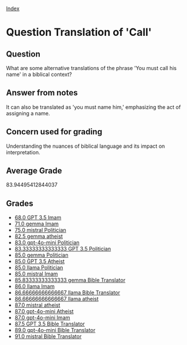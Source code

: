
[Index](../../index.md)
# Question Translation of 'Call'
## Question
What are some alternative translations of the phrase 'You must call his name' in a biblical context?

## Answer from notes
It can also be translated as 'you must name him,' emphasizing the act of assigning a name.

## Concern used for grading
Understanding the nuances of biblical language and its impact on interpretation.

## Average Grade
83.94495412844037

## Grades
 * [68.0 GPT 3.5 Imam](../answers/GPT_3.5_Imam/Translation_of__Call_.md)
 * [71.0 gemma Imam](../answers/gemma_Imam/Translation_of__Call_.md)
 * [75.0 mistral Politician](../answers/mistral_Politician/Translation_of__Call_.md)
 * [82.5 gemma atheist](../answers/gemma_atheist/Translation_of__Call_.md)
 * [83.0 gpt-4o-mini Politician](../answers/gpt-4o-mini_Politician/Translation_of__Call_.md)
 * [83.33333333333333 GPT 3.5 Politician](../answers/GPT_3.5_Politician/Translation_of__Call_.md)
 * [85.0 gemma Politician](../answers/gemma_Politician/Translation_of__Call_.md)
 * [85.0 GPT 3.5 Atheist](../answers/GPT_3.5_Atheist/Translation_of__Call_.md)
 * [85.0 llama Politician](../answers/llama_Politician/Translation_of__Call_.md)
 * [85.0 mistral Imam](../answers/mistral_Imam/Translation_of__Call_.md)
 * [85.83333333333333 gemma Bible Translator](../answers/gemma_Bible_Translator/Translation_of__Call_.md)
 * [86.0 llama Imam](../answers/llama_Imam/Translation_of__Call_.md)
 * [86.66666666666667 llama Bible Translator](../answers/llama_Bible_Translator/Translation_of__Call_.md)
 * [86.66666666666667 llama atheist](../answers/llama_atheist/Translation_of__Call_.md)
 * [87.0 mistral atheist](../answers/mistral_atheist/Translation_of__Call_.md)
 * [87.0 gpt-4o-mini Atheist](../answers/gpt-4o-mini_Atheist/Translation_of__Call_.md)
 * [87.0 gpt-4o-mini Imam](../answers/gpt-4o-mini_Imam/Translation_of__Call_.md)
 * [87.5 GPT 3.5 Bible Translator](../answers/GPT_3.5_Bible_Translator/Translation_of__Call_.md)
 * [89.0 gpt-4o-mini Bible Translator](../answers/gpt-4o-mini_Bible_Translator/Translation_of__Call_.md)
 * [91.0 mistral Bible Translator](../answers/mistral_Bible_Translator/Translation_of__Call_.md)
